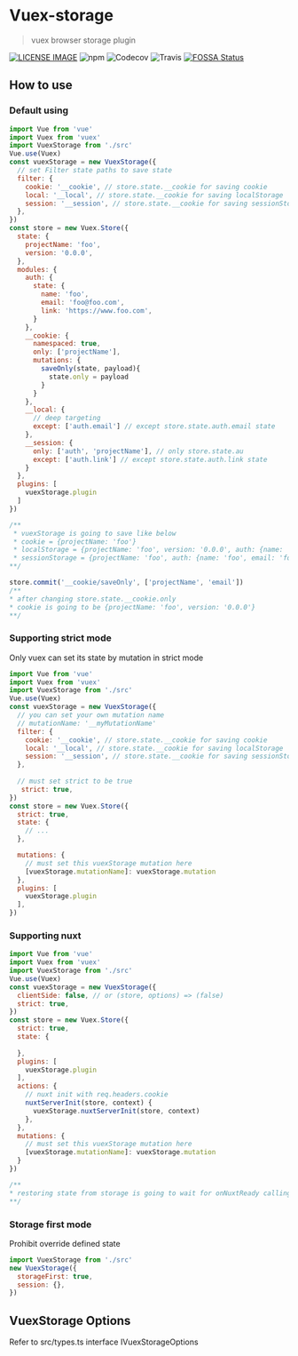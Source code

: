 # Vuex-storage
> vuex browser storage plugin

[![LICENSE IMAGE]](https://www.npmjs.org/package/vuex-storage)
![npm](https://img.shields.io/npm/v/vuex-storage.svg)
![Codecov](https://img.shields.io/codecov/c/github/bichikim/vuex-storage.svg)
![Travis](https://img.shields.io/travis/bichikim/vuex-storage.svg)
[![FOSSA Status](https://app.fossa.io/api/projects/git%2Bgithub.com%2Fbichikim%2Fvuex-storage.svg?type=shield)](https://app.fossa.io/projects/git%2Bgithub.com%2Fbichikim%2Fvuex-storage?ref=badge_shield)

[LICENSE IMAGE]:https://img.shields.io/npm/l/vuex-storage.svg
[NPM LINK]:https://www.npmjs.org/package/vuex-storage
## How to use
### Default using
```javascript
import Vue from 'vue'
import Vuex from 'vuex'
import VuexStorage from './src'
Vue.use(Vuex)
const vuexStorage = new VuexStorage({
  // set Filter state paths to save state
  filter: {
    cookie: '__cookie', // store.state.__cookie for saving cookie
    local: '__local', // store.state.__cookie for saving localStorage
    session: '__session', // store.state.__cookie for saving sessionStorage
  },
})
const store = new Vuex.Store({
  state: {
    projectName: 'foo',
    version: '0.0.0',
  },
  modules: {
    auth: {
      state: {
        name: 'foo',
        email: 'foo@foo.com',
        link: 'https://www.foo.com',
      }
    },
    __cookie: {
      namespaced: true,
      only: ['projectName'],
      mutations: {
        saveOnly(state, payload){
          state.only = payload
        }
      }
    },
    __local: {
      // deep targeting
      except: ['auth.email'] // except store.state.auth.email state 
    },
    __session: {
      only: ['auth', 'projectName'], // only store.state.au
      except: ['auth.link'] // except store.state.auth.link state
    }
  },
  plugins: [
    vuexStorage.plugin
  ]
})

/**
 * vuexStorage is going to save like below
 * cookie = {projectName: 'foo'}
 * localStorage = {projectName: 'foo', version: '0.0.0', auth: {name: 'foo', link: 'https://www.foo.com'}}
 * sessionStorage = {projectName: 'foo', auth: {name: 'foo', email: 'foo@foo.com'}}
**/

store.commit('__cookie/saveOnly', ['projectName', 'email'])
/**
* after changing store.state.__cookie.only
* cookie is going to be {projectName: 'foo', version: '0.0.0'}
**/
```
### Supporting strict mode
Only vuex can set its state by mutation in strict mode
```javascript
import Vue from 'vue'
import Vuex from 'vuex'
import VuexStorage from './src'
Vue.use(Vuex)
const vuexStorage = new VuexStorage({
  // you can set your own mutation name
  // mutationName: '__myMutationName'
  filter: {
    cookie: '__cookie', // store.state.__cookie for saving cookie
    local: '__local', // store.state.__cookie for saving localStorage
    session: '__session', // store.state.__cookie for saving sessionStorage
  },
  
  // must set strict to be true
   strict: true,
})
const store = new Vuex.Store({
  strict: true,
  state: {
    // ...
  },

  mutations: {
    // must set this vuexStorage mutation here
    [vuexStorage.mutationName]: vuexStorage.mutation
  },
  plugins: [
    vuexStorage.plugin
  ],
})

```

### Supporting nuxt
```javascript
import Vue from 'vue'
import Vuex from 'vuex'
import VuexStorage from './src'
Vue.use(Vuex)
const vuexStorage = new VuexStorage({
  clientSide: false, // or (store, options) => (false)
  strict: true,
})
const store = new Vuex.Store({
  strict: true,
  state: {
    
  },
  plugins: [
    vuexStorage.plugin
  ],
  actions: {
    // nuxt init with req.headers.cookie
    nuxtServerInit(store, context) {
      vuexStorage.nuxtServerInit(store, context)
    },
  },
  mutations: {
    // must set this vuexStorage mutation here
    [vuexStorage.mutationName]: vuexStorage.mutation
  }
})

/**
* restoring state from storage is going to wait for onNuxtReady calling
**/


```

### Storage first mode
Prohibit override defined state

```javascript
import VuexStorage from './src'
new VuexStorage({
  storageFirst: true,
  session: {},
})
```

## VuexStorage Options
Refer to src/types.ts interface IVuexStorageOptions



